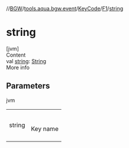 //[BGW](../../../../index.md)/[tools.aqua.bgw.event](../../index.md)/[KeyCode](../index.md)/[F1](index.md)/[string](string.md)



# string  
[jvm]  
Content  
val [string](string.md): [String](https://kotlinlang.org/api/latest/jvm/stdlib/kotlin/-string/index.html)  
More info  


## Parameters  
  
jvm  
  
| | |
|---|---|
| <a name="tools.aqua.bgw.event/KeyCode.F1/string/#/PointingToDeclaration/"></a>string| <a name="tools.aqua.bgw.event/KeyCode.F1/string/#/PointingToDeclaration/"></a><br><br>Key name<br><br>|
  
  



